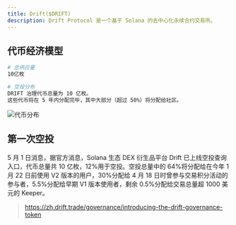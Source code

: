 ```yaml
---
title: Drift($DRIFT)
description: Drift Protocol 是一个基于 Solana 的去中心化永续合约交易所。
---
```


<PageHeader
  logo="/images/drift/logo.png"
  coverImg="/images/drift/cover.jpeg"
  :links="links"
  :online="true"
/>

## 代币经济模型

```sh
# 总供应量
10亿枚

# 空投分布
DRIFT 治理代币总量为 10 亿枚。
这些代币将在 5 年内分配完毕，其中大部分（超过 50%）将分配给社区。
```

![代币分布](/images/drift/tokenAllocation.png)

## 第一次空投

5 月 1 日消息，据官方消息，Solana 生态 DEX 衍生品平台 Drift 已上线空投查询入口，代币总量共 10 亿枚，12%用于空投。空投总量中的 64%将分配给在今年 1 月 22 日前使用 V2 版本的用户，30%分配给 4 月 18 日时曾参与交易积分活动的参与者，5.5%分配给早期 V1 版本使用者，剩余 0.5%分配给交易总量超 1000 美元的 Keeper。

> https://zh.drift.trade/governance/introducing-the-drift-governance-token

<script setup>
const links = [
  { name: 'drift.trade', url: 'https://www.drift.trade/' },
  { name: 'X', url: 'https://x.com/DriftProtocol' },
  { name: 'Defillama', url: 'https://defillama.com/protocol/drift#information' },
]
</script>

<style module>
</style>
